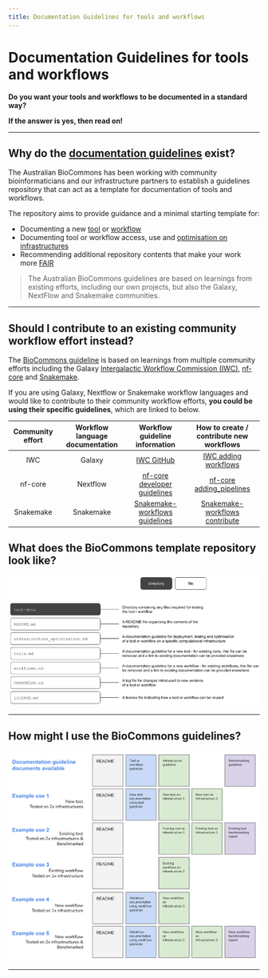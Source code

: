 ```yaml
---
title: Documentation Guidelines for tools and workflows
---
```


# Documentation Guidelines for tools and workflows

**Do you want your tools and workflows to be documented in a standard way?**

**If the answer is yes, then read on!**

---

## Why do the [documentation guidelines](https://github.com/AustralianBioCommons/doc_guidelines) exist?

The Australian BioCommons has been working with community bioinformaticians and our infrastructure partners to establish a guidelines repository that can act as a template for documentation of tools and workflows.

The repository aims to provide guidance and a minimal starting template for:

- Documenting a new [tool](https://github.com/AustralianBioCommons/doc_guidelines/blob/master/tools.md) or [workflow](https://github.com/AustralianBioCommons/doc_guidelines/blob/master/workflows.md)
- Documenting tool or workflow access, use and [optimisation on infrastructures](https://github.com/AustralianBioCommons/doc_guidelines/blob/master/infrastructure_optimisation.md)
- Recommending additional repository contents that make your work more [FAIR](https://www.go-fair.org/fair-principles/)

>The Australian BioCommons guidelines are based on learnings from existing efforts, including our own projects, but also the Galaxy, NextFlow and Snakemake communities.

---

## Should I contribute to an existing community workflow effort instead?

The [BioCommons guideline](https://github.com/AustralianBioCommons/doc_guidelines) is based on learnings from multiple community efforts including the Galaxy [Intergalactic Workflow Commission (IWC)](https://github.com/galaxyproject/iwc), [nf-core](https://nf-co.re/) and [Snakemake](https://github.com/snakemake-workflows).

If you are using Galaxy, Nextflow or Snakemake workflow languages and would like to contribute to their community workflow efforts, **you could be using their specific guidelines**, which are linked to below.

| Community effort | Workflow language documentation | Workflow guideline information | How to create / contribute new workflows |
|:----:|:----:|:----:|:----:|
|IWC | Galaxy |[IWC GitHub](https://github.com/galaxyproject/iwc/blob/main/workflows/README.md#workflows)|[IWC adding workflows](https://github.com/galaxyproject/iwc/blob/main/workflows/README.md#adding-workflows)|
|nf-core | Nextflow |[nf-core developer guidelines](https://nf-co.re/developers/guidelines)|[nf-core adding_pipelines](https://nf-co.re/developers/adding_pipelines)|
|Snakemake | Snakemake |[Snakemake-workflows guidelines](https://github.com/snakemake-workflows/docs#guidelines)|[Snakemake-workflows contribute](https://github.com/snakemake-workflows/docs#contribute)|

## What does the BioCommons template repository look like?

![](images/example_structure.png)

---

## How might I use the BioCommons guidelines?

![](images/example_uses_1.png)

---
